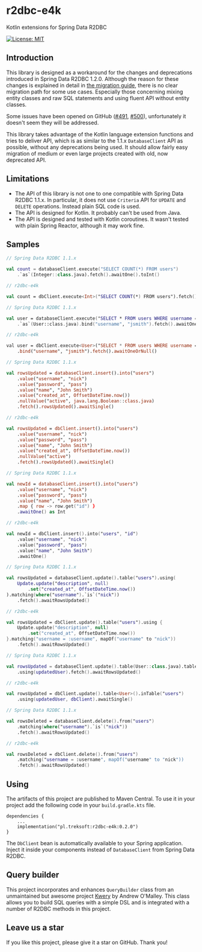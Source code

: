# r2dbc-e4k

Kotlin extensions for Spring Data R2DBC

[![License: MIT](https://img.shields.io/badge/License-MIT-yellow.svg)](https://opensource.org/licenses/MIT)

## Introduction

This library is designed as a workaround for the changes and deprecations introduced in Spring Data R2DBC 1.2.0.
Although the reason for these changes is explained in detail in [the migration guide](https://docs.spring.io/spring-data/r2dbc/docs/1.2.2/reference/html/#upgrading.1.1-1.2), 
there is no clear migration path for some use cases. Especially those concerning mixing entity classes and raw SQL statements and using fluent API without entity classes.

Some issues have been opened on GitHub ([#491](https://github.com/spring-projects/spring-data-r2dbc/issues/491), [#500](https://github.com/spring-projects/spring-data-r2dbc/issues/500)), unfortunately it doesn't seem they will be addressed.

This library takes advantage of the Kotlin language extension functions and tries to deliver API,
which is as similar to the 1.1.x `DatabaseClient` API as possible, without any deprecations being used. 
It should allow fairly easy migration of medium or even large projects created with old, now deprecated API.

## Limitations

* The API of this library is not one to one compatible with Spring Data R2DBC 1.1.x. In particular, it does not use `Criteria` API for `UPDATE` and `DELETE` operations. Instead plain SQL code is used.
* The API is designed for Kotlin. It probably can't be used from Java.
* The API is designed and tested with Kotlin coroutines. It wasn't tested with plain Spring Reactor, although it may work fine.

## Samples

```kotlin
// Spring Data R2DBC 1.1.x

val count = databaseClient.execute("SELECT COUNT(*) FROM users")
    .`as`(Integer::class.java).fetch().awaitOne().toInt()

// r2dbc-e4k

val count = dbClient.execute<Int>("SELECT COUNT(*) FROM users").fetch().awaitOne()

// Spring Data R2DBC 1.1.x

val user = databaseClient.execute("SELECT * FROM users WHERE username = :username LIMIT 1")
    .`as`(User::class.java).bind("username", "jsmith").fetch().awaitOneOrNull()

// r2dbc-e4k

val user = dbClient.execute<User>("SELECT * FROM users WHERE username = :username LIMIT 1")
    .bind("username", "jsmith").fetch().awaitOneOrNull()

// Spring Data R2DBC 1.1.x

val rowsUpdated = databaseClient.insert().into("users")
    .value("username", "nick")
    .value("password", "pass")
    .value("name", "John Smith")
    .value("created_at", OffsetDateTime.now())
    .nullValue("active", java.lang.Boolean::class.java)
    .fetch().rowsUpdated().awaitSingle()

// r2dbc-e4k

val rowsUpdated = dbClient.insert().into("users")
    .value("username", "nick")
    .value("password", "pass")
    .value("name", "John Smith")
    .value("created_at", OffsetDateTime.now())
    .nullValue("active")
    .fetch().rowsUpdated().awaitSingle()

// Spring Data R2DBC 1.1.x

val newId = databaseClient.insert().into("users")
    .value("username", "nick")
    .value("password", "pass")
    .value("name", "John Smith")
    .map { row -> row.get("id") }
    .awaitOne() as Int

// r2dbc-e4k

val newId = dbClient.insert().into("users", "id")
    .value("username", "nick")
    .value("password", "pass")
    .value("name", "John Smith")
    .awaitOne()

// Spring Data R2DBC 1.1.x

val rowsUpdated = databaseClient.update().table("users").using(
    Update.update("description", null)
        .set("created_at", OffsetDateTime.now())
).matching(where("username").`is`("nick"))
    .fetch().awaitRowsUpdated()

// r2dbc-e4k

val rowsUpdated = dbClient.update().table("users").using {
    Update.update("description", null)
        .set("created_at", OffsetDateTime.now())
}.matching("username = :username", mapOf("username" to "nick"))
    .fetch().awaitRowsUpdated()

// Spring Data R2DBC 1.1.x

val rowsUpdated = databaseClient.update().table(User::class.java).table("users")
    .using(updatedUser).fetch().awaitRowsUpdated()

// r2dbc-e4k

val rowsUpdated = dbClient.update().table<User>().inTable("users")
    .using(updatedUser, dbClient).awaitSingle()

// Spring Data R2DBC 1.1.x

val rowsDeleted = databaseClient.delete().from("users")
    .matching(where("username").`is`("nick"))
    .fetch().awaitRowsUpdated()

// r2dbc-e4k

val rowsDeleted = dbClient.delete().from("users")
    .matching("username = :username", mapOf("username" to "nick"))
    .fetch().awaitRowsUpdated()
```

## Using

The artifacts of this project are published to Maven Central.
To use it in your project add the following code in your `build.gradle.kts` file.

    dependencies {
        ...
        implementation("pl.treksoft:r2dbc-e4k:0.2.0")
    }

The `DbClient` bean is automatically available to your Spring application. Inject it inside your components instead of `DatabaseClient` from Spring Data R2DBC.

## Query builder

This project incorporates and enhances `QueryBuilder` class from an unmaintained but awesome project [Kwery](https://github.com/andrewoma/kwery) by Andrew O'Malley. This class allows you to build SQL queries with a simple DSL and is integrated with a number of R2DBC methods in this project.

## Leave us a star

If you like this project, please give it a star on GitHub. Thank you!
